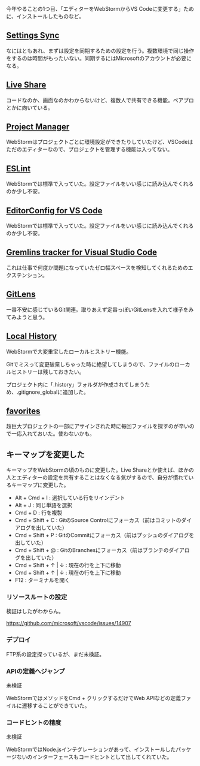 今年やることの1つ目、「エディターをWebStormからVS Codeに変更する」ために、インストールしたものなど。

## [Settings Sync](https://code.visualstudio.com/docs/editor/settings-sync)

なにはともあれ、まずは設定を同期するための設定を行う。複数環境で同じ操作をするのは時間がもったいない。同期するにはMicrosoftのアカウントが必要になる。

## [Live Share](https://marketplace.visualstudio.com/items?itemName=MS-vsliveshare.vsliveshare)

コードなのか、画面なのかわからないけど、複数人で共有できる機能。ペアプロとかに向いている。

## [Project Manager](https://marketplace.visualstudio.com/items?itemName=alefragnani.project-manager)

WebStormはプロジェクトごとに環境設定ができたりしていたけど、VSCodeはただのエディターなので、プロジェクトを管理する機能は入ってない。

## [ESLint](https://marketplace.visualstudio.com/items?itemName=dbaeumer.vscode-eslint)

WebStormでは標準で入っていた。設定ファイルをいい感じに読み込んでくれるのか少し不安。

## [EditorConfig for VS Code](https://marketplace.visualstudio.com/items?itemName=EditorConfig.EditorConfig)

WebStormでは標準で入っていた。設定ファイルをいい感じに読み込んでくれるのか少し不安。

## [Gremlins tracker for Visual Studio Code](https://marketplace.visualstudio.com/items?itemName=nhoizey.gremlins)

これは仕事で何度か問題になっていたゼロ幅スペースを検知してくれるためのエクステンション。

## [GitLens](https://marketplace.visualstudio.com/items?itemName=eamodio.gitlens)

一番不安に感じているGit関連。取りあえず定番っぽいGitLensを入れて様子をみてみようと思う。

## [Local History](https://marketplace.visualstudio.com/items?itemName=xyz.local-history)

WebStormで大変重宝したローカルヒストリー機能。

Gitでミスって変更破棄しちゃった時に絶望してしまうので、ファイルのローカルヒストリーは残しておきたい。

プロジェクト内に「.history」フォルダが作成されてしまうため、.gitignore_globalに追加した。

## [favorites](https://marketplace.visualstudio.com/items?itemName=howardzuo.vscode-favorites)

超巨大プロジェクトの一部にアサインされた時に毎回ファイルを探すのが辛いので一応入れておいた。使わないかも。

## キーマップを変更した

キーマップをWebStormの頃のものに変更した。Live Shareとか使えば、ほかの人とエディターの設定を共有することはなくなる気がするので、自分が慣れているキーマップに変更した。

- Alt + Cmd + I : 選択している行をリインデント
- Alt + J : 同じ単語を選択
- Cmd + D : 行を複製
- Cmd + Shift + C : GitのSource Controlにフォーカス（前はコミットのダイアログを出していた）
- Cmd + Shift + P : GitのCommitにフォーカス（前はプッシュのダイアログを出していた）
- Cmd + Shift + @ : GitのBranchesにフォーカス（前はブランチのダイアログを出していた）
- Cmd + Shift + ↑ | ↓ : 現在の行を上下に移動
- Cmd + Shift + ↑ | ↓ : 現在の行を上下に移動
- F12 : ターミナルを開く

### リソースルートの設定

検証はしたがわからん。

https://github.com/microsoft/vscode/issues/14907

### デプロイ

FTP系の設定探っているが、まだ未検証。

### APIの定義へジャンプ

未検証

WebStormではメソッドをCmd + クリックするだけでWeb APIなどの定義ファイルに遷移することができていた。

### コードヒントの精度

未検証

WebStormではNode.jsインテグレーションがあって、インストールしたパッケージないのインターフェースもコードヒントとして出してくれていた。